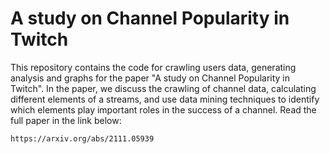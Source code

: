 # A study on Channel Popularity in Twitch

This repository contains the code for crawling users data, generating analysis and graphs for the paper "A study on Channel Popularity in Twitch". In the paper, we discuss the crawling of channel data, calculating different elements of a streams, and use data mining techniques to identify which elements play important roles in the success of a channel. Read the full paper in the link below:
```
https://arxiv.org/abs/2111.05939
```
